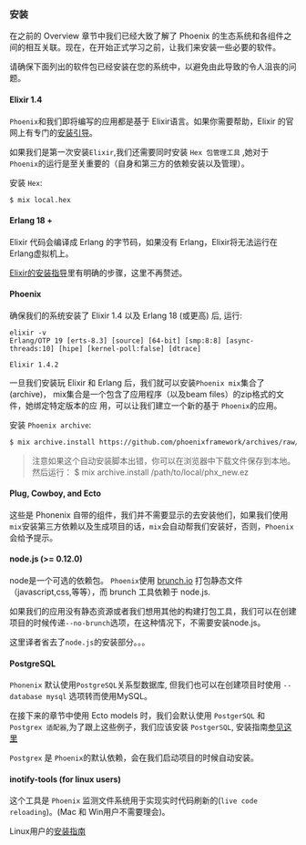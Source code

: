 ### 安装

在之前的 Overview 章节中我们已经大致了解了 Phoenix 的生态系统和各组件之间的相互关联。现在，在开始正式学习之前，让我们来安装一些必要的软件。

请确保下面列出的软件包已经安装在您的系统中，以避免由此导致的令人沮丧的问题。

#### Elixir 1.4

`Phoenix`和我们即将编写的应用都是基于 Elixir语言。如果你需要帮助，Elixir 的官网上有专门的[安装引导](http://elixir-lang.org/install.html)。

如果我们是第一次安装`Elixir`,我们还需要同时安装 `Hex 包管理工具` ,她对于 `Phoenix`的运行是至关重要的（自身和第三方的依赖安装以及管理）。

安装 `Hex`: 
```Bash
$ mix local.hex
```

#### Erlang 18 +

Elixir 代码会编译成 Erlang 的字节码，如果没有 Erlang，Elixir将无法运行在Erlang虚拟机上。

[Elixir的安装指导](http://elixir-lang.org/install.html)里有明确的步骤，这里不再赘述。

#### Phoenix 

确保我们的系统安装了 Elixir 1.4 以及 Erlang 18 (或更高) 后, 运行:

 ```console
 elixir -v
 Erlang/OTP 19 [erts-8.3] [source] [64-bit] [smp:8:8] [async-threads:10] [hipe] [kernel-poll:false] [dtrace]
 
 Elixir 1.4.2
 ```

一旦我们安装玩 Elixir 和 Erlang 后，我们就可以安装`Phoenix mix`集合了(archive)，
mix集合是一个包含了应用程序（以及beam files）的zip格式的文件，她绑定特定版本的应
用，可以让我们建立一个新的基于 `Phoenix`的应用。

安装 `Phoenix archive`: 

```Bash
$ mix archive.install https://github.com/phoenixframework/archives/raw/master/phx_new.ez

```
> 注意如果这个自动安装脚本出错，你可以在浏览器中下载文件保存到本地。
> 然后运行：
> $ mix archive.install /path/to/local/phx_new.ez


#### Plug, Cowboy, and Ecto

这些是 Phonenix 自带的组件，我们并不需要显示的去安装他们，如果我们使用`mix`安装第三方依赖以及生成项目的话，`mix`会自动帮我们安装好，否则，`Phoenix`会给予提示。

#### node.js  (>= 0.12.0)

node是一个可选的依赖包。 `Phoenix`使用 [brunch.io](http://brunch.io/) 打包静态文件（javascript,css,等等），而 brunch 工具依赖于 node.js.

如果我们的应用没有静态资源或者我们想用其他的构建打包工具，我们可以在创建项目的时候传递`--no-brunch`选项，在这种情况下，不需要安装node.js。

这里译者省去了`node.js`的安装部分。。。

#### PostgreSQL

`Phonenix` 默认使用`PostgreSQL`关系型数据库, 但我们也可以在创建项目时使用 `--database mysql` 选项转而使用MySQL。

在接下来的章节中使用 Ecto models 时，我们会默认使用 `PostgerSQL` 和 `Postgrex 适配器`,为了跟上这些例子，我们应该安装 `PostgerSQL`, 安装指南[参见这里](https://wiki.postgresql.org/wiki/Detailed_installation_guides)

`Postgrex` 是 `Phoenix`的默认依赖，会在我们启动项目的时候自动安装。

#### inotify-tools (for linux users)

这个工具是 `Phoenix` 监测文件系统用于实现实时代码刷新的(`live code reloading`)。(Mac 和 Win用户不需要理会)。

Linux用户的[安装指南](https://github.com/rvoicilas/inotify-tools/wiki)

